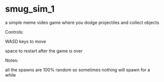 # smug_sim_1
a simple meme video game where you dodge projectiles and collect objects


Controls:

WASD keys to move

space to restart after the game is over



Notes:

all the spawns are 100% random so sometimes nothing will spawn for a while
